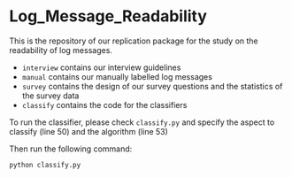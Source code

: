# Log_Message_Readability

This is the repository of our replication package for the study on the readability of log messages.

- `interview` contains our interview guidelines
- `manual` contains our manually labelled log messages
- `survey` contains the design of our survey questions and the statistics of the survey data
- `classify` contains the code for the classifiers


To run the classifier, please check `classify.py` and specify the aspect to classify (line 50) and the algorithm (line 53)

Then run the following command:

`python classify.py`
